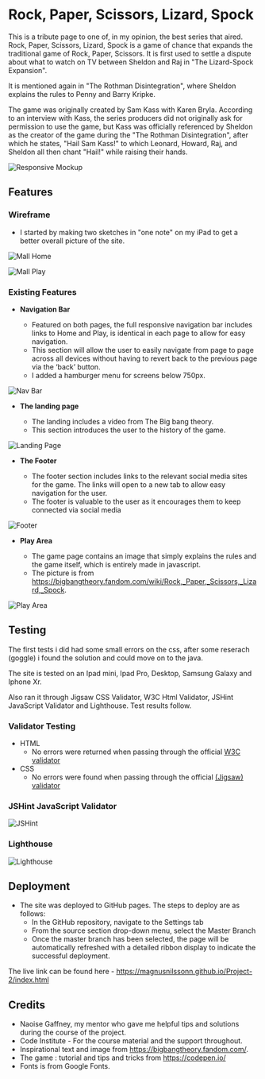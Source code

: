 # Rock, Paper, Scissors, Lizard, Spock

This is a tribute page to one of, in my opinion, the best series that aired.
Rock, Paper, Scissors, Lizard, Spock is a game of chance that expands the traditional game of Rock, Paper, Scissors. It is first used to settle a dispute about what to watch on TV between Sheldon and Raj in "The Lizard-Spock Expansion".

It is mentioned again in "The Rothman Disintegration", where Sheldon explains the rules to Penny and Barry Kripke.

The game was originally created by Sam Kass with Karen Bryla. According to an interview with Kass, the series producers did not originally ask for permission to use the game, but Kass was officially referenced by Sheldon as the creator of the game during the "The Rothman Disintegration", after which he states, "Hail Sam Kass!" to which Leonard, Howard, Raj, and Sheldon all then chant "Hail!" while raising their hands.


![Responsive Mockup](https://i.postimg.cc/Hk4VGdtW/mockup.png)

## Features 



### Wireframe

- I started by making two sketches in "one note" on my iPad to get a better overall picture of the site. 



![Mall Home](https://i.postimg.cc/3NTXh7qK/Home.jpg)

![Mall Play](https://i.postimg.cc/fRZrCQTQ/play.jpg)

### Existing Features


- __Navigation Bar__

  - Featured on both pages, the full responsive navigation bar includes links to Home and Play, is identical in each page to allow for easy navigation.
  - This section will allow the user to easily navigate from page to page across all devices without having to revert back to the previous page via the ‘back’ button. 
  - I added a hamburger menu for screens below 750px.

![Nav Bar](https://i.postimg.cc/Nj3LSDSt/navbar.png)

- __The landing page__

  - The landing includes a video from The Big bang theory.
  - This section introduces the user to the history of the game.

![Landing Page](https://i.postimg.cc/yNNBfZYK/video.png)




- __The Footer__ 

  - The footer section includes links to the relevant social media sites for the game. The links will open to a new tab to allow easy navigation for the user. 
  - The footer is valuable to the user as it encourages them to keep connected via social media

![Footer](https://i.postimg.cc/8C79JBz7/footer.png)

- __Play Area__

  - The game page contains an image that simply explains the rules and the game itself, which is entirely made in javascript.
  - The picture is from https://bigbangtheory.fandom.com/wiki/Rock,_Paper,_Scissors,_Lizard,_Spock.

![Play Area](https://i.postimg.cc/9MpdcsHZ/Play-area.png)

## Testing 

The first tests i did had some small errors on the css, after some reserach (goggle) i found the solution and could move on to the java.

The site is tested on an Ipad mini, Ipad Pro, Desktop, Samsung Galaxy and Iphone Xr.

Also ran it through Jigsaw CSS Validator, W3C Html Validator, JSHint JavaScript Validator and Lighthouse.
Test results follow.


### Validator Testing 

- HTML
  - No errors were returned when passing through the official [W3C validator](https://validator.w3.org/nu/?doc=https%3A%2F%2Fmagnusnilssonn.github.io%2FProject-2%2Findex.html)
- CSS
  - No errors were found when passing through the official [(Jigsaw) validator](https://jigsaw.w3.org/css-validator/validator?uri=https%3A%2F%2Fmagnusnilssonn.github.io%2FProject-2%2Findex.html&profile=css3svg&usermedium=all&warning=1&vextwarning=&lang=en)

### JSHint JavaScript Validator

![JSHint](https://i.postimg.cc/pTRFpk2v/JSHint.png)

### Lighthouse

![Lighthouse](https://i.postimg.cc/6QRsbfJD/lighthouse.png)

 

## Deployment



- The site was deployed to GitHub pages. The steps to deploy are as follows: 
  - In the GitHub repository, navigate to the Settings tab 
  - From the source section drop-down menu, select the Master Branch
  - Once the master branch has been selected, the page will be automatically refreshed with a detailed ribbon display to indicate the successful deployment. 

The live link can be found here - https://magnusnilssonn.github.io/Project-2/index.html


## Credits 
- Naoise Gaffney, my mentor who gave me helpful tips and solutions during the course of the project.
- Code Institute - For the course material and the support throughout.
- Inspirational text and image from https://bigbangtheory.fandom.com/.
- The game : tutorial and tips and tricks from https://codepen.io/
- Fonts is from Google Fonts.
